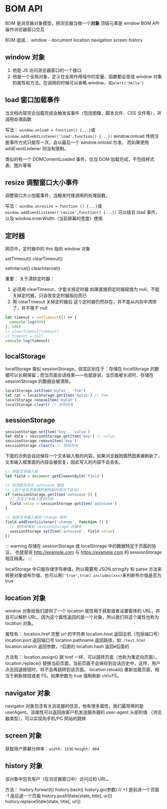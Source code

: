 # BOM API

BOM 是浏览器对象模型，把浏览器当做一个**对象**
顶级元素是 window
BOM API 操作浏览器窗口交互

BOM 组成：
window - document location navigation screen history

## window 对象

1. 他是 JS 访问游览器窗口的一个接口
2. 他是一个全局对象，定义在全局作用域中的变量、函数都会变成 window 对象的属性和方法。在调用的时候可以省略 window，如`alert('hello')`

## load 窗口加载事件

当文档内容完全加载完成会触发该事件（包括图像、脚本文件、CSS 文件等），并调用处理函数

写法：
`window.onload = function() {...}`或`window.addEvebtListener('load',function() {...})`
window.onload 传统注册事件方式只能写一次，会以最后一个 window.onload 为准，
而如果使用 addEventListener 则没有限制。

类似的有一个 DOMContentLoaded 事件，仅当 DOM 加载完成，不包括样式表、图片等等

## resize 调整窗口大小事件

调整窗口大小加载事件，当触发时就调用的处理函数。

写法：
`window.onresize = function () {...}`或`window.addEventListener('resize',function() {...})`
可以结合 load 事件，以及 window.innerWidth（当前屏幕的宽度）使用

## 定时器

网页中，定时器中的 this 指向 window 对象

setTimeout()
clearTimeout()

setInterval()
clearInterval()

重要：
关于清除定时器：

1. 必须用 clearTimeout，才能关掉定时器
   如果直接把定时器赋值为 null，不能关掉定时器，只会改变定时器指向而已
2. 用 clearTimeout 关掉定时器后
   这个定时器仍然存在，并不是从内存中清除了，并不等于 null

```js
let timeout = setTimeout(() => {
  console.log(999)
}, 500)
// clearTimeout(timeout)
// timeout = null
console.log(timeout)
```

## localStorage

localStorage 类似 sessionStorage，但其区别在于：存储在 localStorage 的数据可以长期保留；而当页面会话结束——也就是说，当页面被关闭时，存储在 sessionStorage 的数据会被清除。

```js
localStorage.setItem('myCat', 'Tom')
let cat = localStorage.getItem('myCat') // Tom
localStorage.removeItem('myCat')
localStorage.clear() // 移除所有
```

## sessionStorage

```js
sessionStorage.setItem('key', 'value')
let data = sessionStorage.getItem('key') // value
sessionStorage.removeItem('key')
sessionStorage.clear() // 移除所有
```

下面的示例会自动保存一个文本输入框的内容，如果浏览器因偶然因素被刷新了，文本输入框里面的内容会被恢复，因此写入的内容不会丢失。

```js
// 获取文本输入框
let field = document.getElementById('field')

// 检测是否存在 autosave 键值
// (这个会在页面偶然被刷新的情况下存在)
if (sessionStorage.getItem('autosave')) {
  // 恢复文本输入框的内容
  field.value = sessionStorage.getItem('autosave')
}

// 监听文本输入框的 change 事件
field.addEventListener('change', function () {
  // 保存结果到 sessionStorage 对象中
  sessionStorage.setItem('autosave', field.value)
})
```

::: warning
存储在 sessionStorage 或 localStorage 中的数据特定于页面的协议。
也就是说 http://example.com 与 https://example.com 的 sessionStorage 相互隔离。
:::

localStorage 中只能存储字符串值，所以需要用 JSON.stringify 和 parse 方法来转换对象或布尔值，也可以用`['true',true].includes(xxx)`来判断布尔值是否为 true

## location 对象

window 对象给我们提供了一个 location 属性用于获取或者设置窗体的 URL，并且可以解析 URL，因为这个属性返回的是一个对象，所以我们将这个属性也称为 location 对象。

属性有：
location.href 完整 url 的字符串
location.host 返回主机（包括端口号）
location.port 返回端口号
location.pathname 返回路径，如`./test.html`
location.search 返回参数，`?`后面的
location.hash 返回`#`后面的

方法有：
location.assign() 跟 href 一样，可以跳转页面（也称为重定向页面）。
location.replace() 替换当前页面，当前页面不会保存到会话历史中，这样，用户点击回退按钮时，将不会再跳转到该页面。
location.reload() 重新加载页面，相当于刷新按钮或者 F5。如果参数为 true 强制刷新 ctrl+F5。

## navigator 对象

navigator 对象包含有关浏览器的信息，他有很多属性，我们最常用的是 userAgent，该属性可以返回由客户机发送服务器的 user-agent 头部的值 （浏览器类型），可以实现向手机/PC 网站的跳转

## screen 对象

获取用户屏幕分辨率：`width: 1536` `height: 864`

## history 对象

该对象中包含用户（在浏览器窗口中）访问过的 URL。

方法：
history.forward()
history.back()
history.go(参数) // +1 是前进一个页面 -1 是后退一个页面
history.pushState(state, title[, url])
history.replaceState(state, title[, url])
